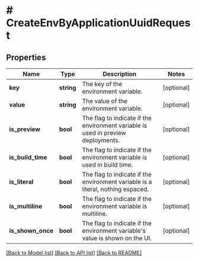 # # CreateEnvByApplicationUuidRequest

## Properties

Name | Type | Description | Notes
------------ | ------------- | ------------- | -------------
**key** | **string** | The key of the environment variable. | [optional]
**value** | **string** | The value of the environment variable. | [optional]
**is_preview** | **bool** | The flag to indicate if the environment variable is used in preview deployments. | [optional]
**is_build_time** | **bool** | The flag to indicate if the environment variable is used in build time. | [optional]
**is_literal** | **bool** | The flag to indicate if the environment variable is a literal, nothing espaced. | [optional]
**is_multiline** | **bool** | The flag to indicate if the environment variable is multiline. | [optional]
**is_shown_once** | **bool** | The flag to indicate if the environment variable&#39;s value is shown on the UI. | [optional]

[[Back to Model list]](../../README.md#models) [[Back to API list]](../../README.md#endpoints) [[Back to README]](../../README.md)
